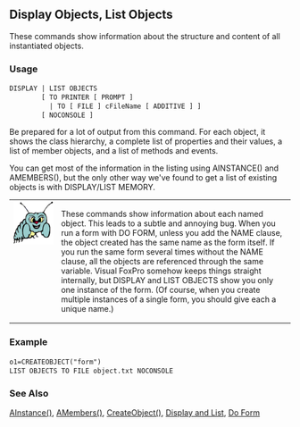 ## Display Objects, List Objects

These commands show information about the structure and content of all instantiated objects.

### Usage

```foxpro
DISPLAY | LIST OBJECTS
        [ TO PRINTER [ PROMPT ]
          | TO [ FILE ] cFileName [ ADDITIVE ] ]
        [ NOCONSOLE ]
```

Be prepared for a lot of output from this command. For each object, it shows the class hierarchy, a complete list of properties and their values, a list of member objects, and a list of methods and events.

You can get most of the information in the listing using AINSTANCE() and AMEMBERS(), but the only other way we've found to get a list of existing objects is with DISPLAY/LIST MEMORY.

<table>
<tr>
  <td width="17%" valign="top">
<img width="95" height="77" src="bug.gif">
  </td>
  <td width=83%>
  <p>These commands show information about each named object. This leads to a subtle and annoying bug. When you run a form with DO FORM, unless you add the NAME clause, the object created has the same name as the form itself. If you run the same form several times without the NAME clause, all the objects are referenced through the same variable. Visual FoxPro somehow keeps things straight internally, but DISPLAY and LIST OBJECTS show you only one instance of the form. (Of course, when you create multiple instances of a single form, you should give each a unique name.)</p>
  </td>
 </tr>
</table>

### Example

```foxpro
o1=CREATEOBJECT("form")
LIST OBJECTS TO FILE object.txt NOCONSOLE
```
### See Also

[AInstance()](s4g291.md), [AMembers()](s4g286.md), [CreateObject()](s4g347.md), [Display and List](s4g303.md), [Do Form](s4g354.md)